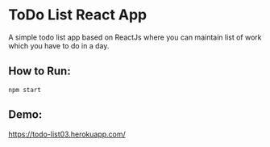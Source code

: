 # ToDo List React App
A simple todo list app based on ReactJs where you can maintain list of work which you have to do in a day.

## How to Run:
`npm start`

## Demo:
https://todo-list03.herokuapp.com/
